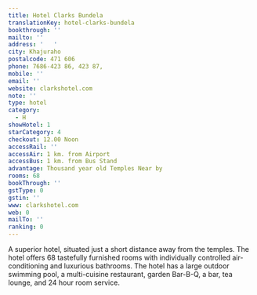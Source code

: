 ```yaml
---
title: Hotel Clarks Bundela
translationKey: hotel-clarks-bundela
bookthrough: ''
mailto: ''
address: '   '
city: Khajuraho
postalcode: 471 606
phone: 7686-423 86, 423 87,
mobile: ''
email: ''
website: clarkshotel.com
note: ''
type: hotel
category:
  - H
showHotel: 1
starCategory: 4
checkout: 12.00 Noon
accessRail: ''
accessAir: 1 km. from Airport
accessBus: 1 km. from Bus Stand
advantage: Thousand year old Temples Near by
rooms: 68
bookThrough: ''
gstType: 0
gstin: ''
www: clarkshotel.com
web: 0
mailTo: ''
ranking: 0
---
```







A superior hotel, situated just a short distance away from the temples. The hotel offers 68 tastefully furnished rooms with individually controlled air-conditioning and luxurious bathrooms. The hotel has a large outdoor swimming pool, a multi-cuisine restaurant, garden Bar-B-Q, a bar, tea lounge, and 24 hour room service.